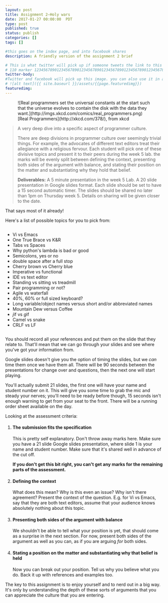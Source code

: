 ```yaml
---
layout: post
title: Assignment 2–Holy wars
date: 2017-01-27 00:00:00  PDT
type: post
published: true
status: publish
categories: []
tags: []

#this goes on the index page, and into facebook shares
description: A friendly version of the assignment 2 brief

# This is what twitter will pick up if someone tweets the link to this page
# 110 marker 1234567890123456789012345678901234567890123456789012345678901234567890123456789012345678901234567890123456789
twitter-body:
#Twitter and facebook will pick up this image. you can also use it in a post with:
# ![alt text]({{ site.baseurl }}/assets/{{page.featuredimg}})
featuredimg:
---
```

<style>
.maybe-columns {
    column-width: 20em;
}
</style>

<figure>
![Real programmers set the universal constants at the start such that the universe evolves to contain the disk with the data they want.](http://imgs.xkcd.com/comics/real_programmers.png)
<figcaption>
[Real Programmers](http://xkcd.com/378/), from xkcd
</figcaption>
</figure>

> A very deep dive into a specific aspect of programmer culture.
>
> There are deep divisions in programmer culture over seemingly trivial things. For example, the advocates of different text editors treat their allegiance with a religious fervour. Each student will pick one of these divisive topics and present it to their peers during the week 5 lab. the marks will be evenly split between defining the context, presenting both sides of the argument with balance, and stating their position on the matter and substantiating why they hold that belief.
>
> **Deliverables:** A 5 minute presentation in the week 5 Lab. A 20 slide presentation in Google slides format. Each slide should be set to have a 15 second automatic timer. The slides should be shared no later than 1pm on Thursday week 5. Details on sharing will be given closer to the date.

That says most of it already!

Here's a list of possible topics for you to pick from:

<div class="maybe-columns">

* Vi vs Emacs
* One True Brace vs K&R
* Tabs vs Spaces
* Why python's lambda is bad or good
* Semicolons, yes or no
* double space after a full stop
* Cherry brown vs Cherry blue
* Imperative vs functional
* IDE vs text editor
* Standing vs sitting vs treadmill
* Pair programming or not?
* Agile vs waterfall
* 40%, 60% or full sized keyboard?
* Long variable/object names versus short and/or abbreviated names
* Mountain Dew versus Coffee
* <em>j</em>if vs <em>g</em>if
* Camel vs snake
* CRLF vs LF

</div>

You should record all your references and put them on the slide that they relate to. That'll mean that we can go through your slides and see where you've got your information from.

Google slides doesn't give you the option of timing the slides, but we _can_ time them once we have them all. There will be 90 seconds between the presentations for change over and questions, then the next one will start playing.

You'll actually submit 21 slides, the first one will have your name and student number on it. This will give you some time to grab the mic and steady your nerves; you'll need to be ready before though, 15 seconds isn't enough warning to get from your seat to the front. There will be a running order sheet available on the day.

Looking at the assessment criteria:

1. #### The submission fits the specification

    This is pretty self explanatory. Don't throw away marks here. Make sure you have a 21 slide Google slides presentation, where slide 1 is your name and student number. Make sure that it's shared well in advance of the cut off.

    **If you don't get this bit right, you can't get any marks for the remaining parts of the assessment.**

1. #### Defining the context

    What does this mean? Why is this even an issue? Why isn't there agreement? Present the context of the question. E.g. for Vi vs Emacs, say that they are both text editors, assume that your audience knows absolutely nothing about this topic.

1. #### Presenting both sides of the argument with balance

    We shouldn't be able to tell what your position is yet, that should come as a surprise in the next section. For now, present both sides of the argument as well as you can, as if you are arguing _for_ both sides.

1. #### Stating a position on the matter and substantiating why that belief is held

    Now you can break out your position. Tell us why you believe what you do. Back it up with references and examples too.

The key to this assignment is to enjoy yourself and to nerd out in a big way. It's only by understanding the depth of these sorts of arguments that you can appreciate the culture that you are entering.
